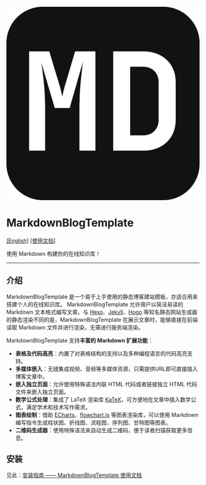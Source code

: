 ![Logo](./src/imgs/favicon.png)

# MarkdownBlogTemplate

[\[English\]](./README.md) [\[使用文档\]](https://bhznjns.github.io/markdown-blog-template/)

使用 Markdown 构建你的在线知识库！

- - -

## 介绍

MarkdownBlogTemplate 是一个易于上手使用的静态博客建站模板，亦适合用来搭建个人的在线知识库。
MarkdownBlogTemplate 允许用户以简洁易读的 Markdown 文本格式编写文章。与 [Hexo](https://hexo.io/zh-cn)、[Jekyll](https://jekyllcn.com/docs/home/)、[Hogo](https://www.gohugo.org/) 等知名静态网站生成器的静态渲染不同的是，MarkdownBlogTemplate 在展示文章时，能够直接在前端读取 Markdown 文件并进行渲染，无需进行服务端渲染。

MarkdownBlogTemplate 支持**丰富的 Markdown 扩展功能**：
- **表格及代码高亮**：内置了对表格结构的支持以及多种编程语言的代码高亮支持。
- **多媒体嵌入**：无缝集成视频、音频等多媒体资源，只需提供URL即可直接插入博客文章中。
- **嵌入独立页面**：允许使用特殊语法内联 HTML 代码或者链接独立 HTML 代码文件来嵌入独立页面。
- **数学公式处理**：集成了 LaTeX 渲染库 [KaTeX](https://katex.org/)，可方便地在文章中插入数学公式，满足学术和技术写作需求。
- **图表绘制**：借助 [ECharts](https://echarts.apache.org/zh/index.html)、[flowchart.js](http://flowchart.js.org/) 等图表渲染库，可以使用 Markdown 编写指令生成柱状图、折线图、流程图、序列图、甘特图等图表。
- **二维码生成器**：使用特殊语法来自动生成二维码，便于读者扫描获取更多信息。

## 安装

见此：[安装指南 —— MarkdownBlogTemplate 使用文档](./static/中文/安装.md)
